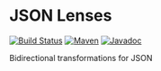 
# JSON Lenses

[![Build Status][github-actions-shield]][github-actions-link]
[![Maven][maven-shield]][maven-link]
[![Javadoc][javadoc-shield]][javadoc-link]

[github-actions-shield]: https://github.com/yokota/json-lenses/workflows/build/badge.svg?branch=master
[github-actions-link]: https://github.com/yokota/json-lenses/actions
[maven-shield]: https://img.shields.io/maven-central/v/io.yokota/json-lenses-core.svg
[maven-link]: https://search.maven.org/#search%7Cga%7C1%7Cjson-lenses-core
[javadoc-shield]: https://javadoc.io/badge/io.yokota/json-lenses-core.svg?color=blue
[javadoc-link]: https://javadoc.io/doc/io.yokota/json-lenses-core

Bidirectional transformations for JSON
